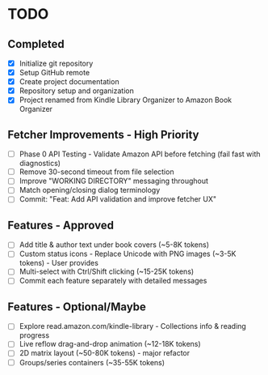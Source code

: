 # TODO

## Completed
- [x] Initialize git repository
- [x] Setup GitHub remote
- [x] Create project documentation
- [x] Repository setup and organization
- [x] Project renamed from Kindle Library Organizer to Amazon Book Organizer

## Fetcher Improvements - High Priority

- [ ] Phase 0 API Testing - Validate Amazon API before fetching (fail fast with diagnostics)
- [ ] Remove 30-second timeout from file selection
- [ ] Improve "WORKING DIRECTORY" messaging throughout
- [ ] Match opening/closing dialog terminology
- [ ] Commit: "Feat: Add API validation and improve fetcher UX"

## Features - Approved

- [ ] Add title & author text under book covers (~5-8K tokens)
- [ ] Custom status icons - Replace Unicode with PNG images (~3-5K tokens) - User provides
- [ ] Multi-select with Ctrl/Shift clicking (~15-25K tokens)
- [ ] Commit each feature separately with detailed messages

## Features - Optional/Maybe

- [ ] Explore read.amazon.com/kindle-library - Collections info & reading progress
- [ ] Live reflow drag-and-drop animation (~12-18K tokens)
- [ ] 2D matrix layout (~50-80K tokens) - major refactor
- [ ] Groups/series containers (~35-55K tokens)

